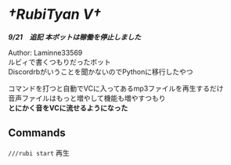 # ***†RubiTyan V†***

***9/21　追記***
***本ボットは稼働を停止しました***

Author: Laminne33569  
ルビィで書くつもりだったボット  
Discordrbがいうことを聞かないのでPythonに移行したやつ  

コマンドを打つと自動でVCに入ってあるmp3ファイルを再生するだけ  
音声ファイルはもっと増やして機能も増やすつもり  
**とにかく音をVCに流せるようになった**

## Commands  
`///rubi start` 再生
